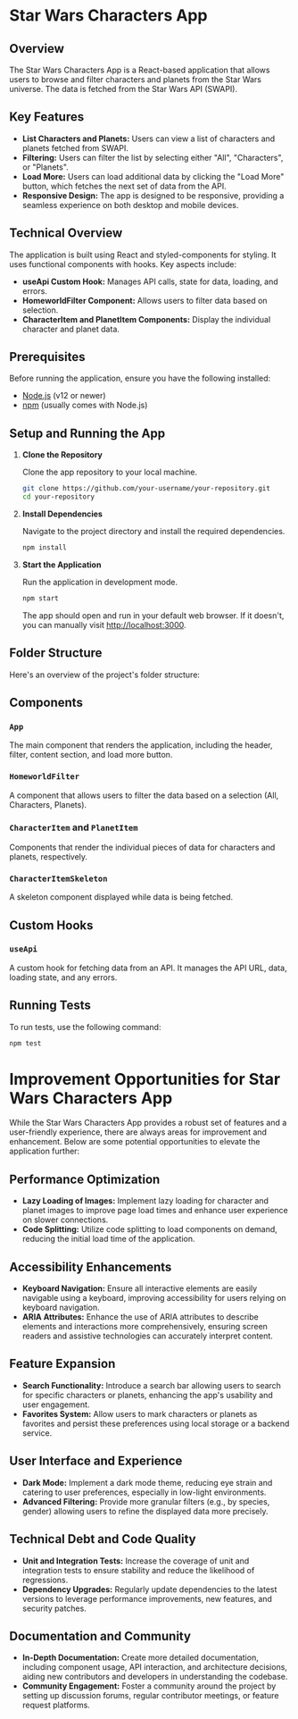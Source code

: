 # Star Wars Characters App

## Overview

The Star Wars Characters App is a React-based application that allows users to browse and filter characters and planets from the Star Wars universe. The data is fetched from the Star Wars API (SWAPI).

## Key Features

- **List Characters and Planets:** Users can view a list of characters and planets fetched from SWAPI.
- **Filtering:** Users can filter the list by selecting either "All", "Characters", or "Planets".
- **Load More:** Users can load additional data by clicking the "Load More" button, which fetches the next set of data from the API.
- **Responsive Design:** The app is designed to be responsive, providing a seamless experience on both desktop and mobile devices.

## Technical Overview

The application is built using React and styled-components for styling. It uses functional components with hooks. Key aspects include:

- **useApi Custom Hook:** Manages API calls, state for data, loading, and errors.
- **HomeworldFilter Component:** Allows users to filter data based on selection.
- **CharacterItem and PlanetItem Components:** Display the individual character and planet data.

## Prerequisites

Before running the application, ensure you have the following installed:

- [Node.js](https://nodejs.org/en/download/) (v12 or newer)
- [npm](https://www.npmjs.com/get-npm) (usually comes with Node.js)

## Setup and Running the App

1. **Clone the Repository**

    Clone the app repository to your local machine.

    ```sh
    git clone https://github.com/your-username/your-repository.git
    cd your-repository
    ```

2. **Install Dependencies**

    Navigate to the project directory and install the required dependencies.

    ```sh
    npm install
    ```

3. **Start the Application**

    Run the application in development mode.

    ```sh
    npm start
    ```

    The app should open and run in your default web browser. If it doesn't, you can manually visit [http://localhost:3000](http://localhost:3000).

## Folder Structure

Here's an overview of the project's folder structure:

## Components

### `App`

The main component that renders the application, including the header, filter, content section, and load more button.

### `HomeworldFilter`

A component that allows users to filter the data based on a selection (All, Characters, Planets).

### `CharacterItem` and `PlanetItem`

Components that render the individual pieces of data for characters and planets, respectively.

### `CharacterItemSkeleton`

A skeleton component displayed while data is being fetched.

## Custom Hooks

### `useApi`

A custom hook for fetching data from an API. It manages the API URL, data, loading state, and any errors.

## Running Tests

To run tests, use the following command:

```sh
npm test
```

# Improvement Opportunities for Star Wars Characters App

While the Star Wars Characters App provides a robust set of features and a user-friendly experience, there are always areas for improvement and enhancement. Below are some potential opportunities to elevate the application further:

## Performance Optimization

- **Lazy Loading of Images:** Implement lazy loading for character and planet images to improve page load times and enhance user experience on slower connections.
- **Code Splitting:** Utilize code splitting to load components on demand, reducing the initial load time of the application.

## Accessibility Enhancements

- **Keyboard Navigation:** Ensure all interactive elements are easily navigable using a keyboard, improving accessibility for users relying on keyboard navigation.
- **ARIA Attributes:** Enhance the use of ARIA attributes to describe elements and interactions more comprehensively, ensuring screen readers and assistive technologies can accurately interpret content.

## Feature Expansion

- **Search Functionality:** Introduce a search bar allowing users to search for specific characters or planets, enhancing the app's usability and user engagement.
- **Favorites System:** Allow users to mark characters or planets as favorites and persist these preferences using local storage or a backend service.

## User Interface and Experience

- **Dark Mode:** Implement a dark mode theme, reducing eye strain and catering to user preferences, especially in low-light environments.
- **Advanced Filtering:** Provide more granular filters (e.g., by species, gender) allowing users to refine the displayed data more precisely.

## Technical Debt and Code Quality

- **Unit and Integration Tests:** Increase the coverage of unit and integration tests to ensure stability and reduce the likelihood of regressions.
- **Dependency Upgrades:** Regularly update dependencies to the latest versions to leverage performance improvements, new features, and security patches.

## Documentation and Community

- **In-Depth Documentation:** Create more detailed documentation, including component usage, API interaction, and architecture decisions, aiding new contributors and developers in understanding the codebase.
- **Community Engagement:** Foster a community around the project by setting up discussion forums, regular contributor meetings, or feature request platforms.



